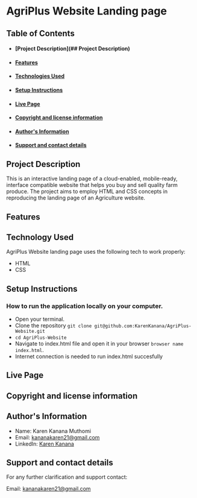 # AgriPlus Website Landing page


## Table of Contents
- #### [Project Description](## Project Description)
- #### [Features]()
- #### [Technologies Used]()
- #### [Setup Instructions]()
- #### [Live Page]()
- #### [Copyright and license information]()
- #### [Author's Information]()
- #### [Support and contact details]()


## Project Description
This is an interactive landing page of a cloud-enabled, mobile-ready, interface compatible website that helps you buy and sell quality farm produce.
The project aims to employ HTML and CSS concepts in reproducing the landing page of an Agriculture website.


## Features




## Technology Used

AgriPlus Website landing page  uses the following tech to work properly:

- HTML
- CSS


## Setup Instructions

### How to run the application locally on your computer.
- Open your terminal.
- Clone the repository `git clone git@github.com:KarenKanana/AgriPlus-Website.git`
- `cd AgriPlus-Website`
- Navigate to index.html file and open it in your browser `browser name index.html`.
- Internet connection is needed to run index.html succesfully


## Live Page
>  


## Copyright and license information
>

## Author's Information
- Name: Karen Kanana Muthomi
- Email: kananakaren21@gmail.com
- LinkedIn: [Karen Kanana](https://www.linkedin.com/in/karen-kanana-4b8a78205/)


## Support and contact details
For any further clarification and support contact:

Email: kananakaren21@gmail.com 






